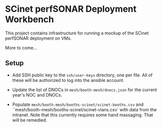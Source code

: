# SCinet perfSONAR Deployment Workbench

This project contains infrastructure for running a mockup of the
SCinet perfSONAR deployment on VMs.

More to come...



## Setup

 * Add SSH public key to the `ssh/user-keys` directory, one per file.
   All of these will be authorized to log into the ansible account.

 * Update the list of DNOCs in `mesh/booth-mesh/dnocs.json` for the
   current year's NOC and DNOCs.

 * Populate `mesh/booth-mesh/booths-scinet/scinet-booths.csv` and
``mesh/booth-mesh/booths-scinet/scinet-vlans.csv` with data from the
intranet.  Note that this currently requires some hand massaging.
That will be remedied.


